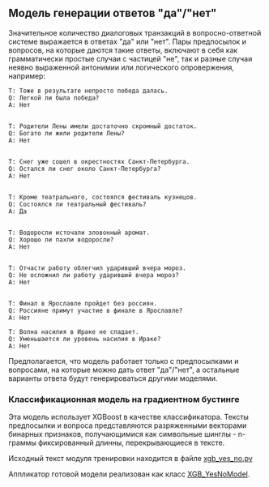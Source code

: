 ## Модель генерации ответов "да"/"нет"

Значительное количество диалоговых транзакций в вопросно-ответной системе выражается
в ответах "да" или "нет". Пары предпосылок и вопросов, на которые даются такие ответы,
включают в себя как грамматически простые случаи с частицей "не", так и разные случаи
неявно выраженной антонимии или логического опровержения, например:

```
T: Тоже в результате непросто победа далась.  
Q: Легкой ли была победа?  
A: Нет  


T: Родители Лены имели достаточно скромный достаток.  
Q: Богато ли жили родители Лены?  
A: Нет  


T: Снег уже сошел в окрестностях Санкт-Петербурга.  
Q: Остался ли снег около Санкт-Петербурга?  
A: Нет  


T: Кроме театрального, состоялся фестиваль кузнецов.  
Q: Состоялся ли театральный фестиваль?  
A: Да


T: Водоросли источали зловонный аромат.  
Q: Хорошо ли пахли водоросли?  
A: Нет


T: Отчасти работу облегчил ударивший вчера мороз.  
Q: Не осложнил ли работу ударивший вчера мороз?  
A: Нет


T: Финал в Ярославле пройдет без россиян.  
Q: Россияне примут участие в финале в Ярославле?  
A: Нет

T: Волна насилия в Ираке не спадает.  
Q: Уменьшается ли уровень насилия в Ираке?  
A: Нет
```

Предполагается, что модель работает только с предпосылками и вопросами,
на которые можно дать ответ "да"/"нет", а остальные варианты ответа будут
генерироваться другими моделями.

### Классификационная модель на градиентном бустинге

Эта модель использует XGBoost в качестве классификатора. Тексты предпосылки и вопроса
представляются разряженными векторами бинарных признаков, получающимися как символьные
шинглы - n-граммы фиксированный длинны, перекрывающиеся в тексте.

Исходный текст модуля тренировки находится в файле [xgb_yes_no.py](https://github.com/Koziev/chatbot/blob/master/PyModels/xgb_yes_no.py)

Аппликатор готовой модели реализован как класс [XGB_YesNoModel](https://github.com/Koziev/chatbot/blob/master/PyModels/bot/xgb_yes_no_model.py).




